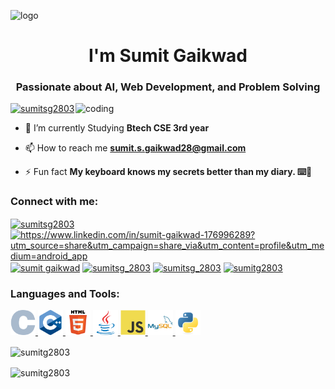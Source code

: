 ![logo](https://user-images.githubusercontent.com/22680912/46479049-d8a9c400-c80b-11e8-92a1-89fc10701f4a.jpg)
<h1 align="center">I'm Sumit Gaikwad</h1>
<h3 align="center">Passionate about AI, Web Development, and Problem Solving</h3>

<img align="right" alt="coding" width="400" src="https://img.freepik.com/free-photo/person-playing-3d-video-games-device_23-2151005751.jpg?semt=ais_hybrid&w=740&q=80">

<p align="left"> <a href="https://twitter.com/sumitsg2803" target="blank"><img src="https://img.shields.io/twitter/follow/sumitsg2803?logo=twitter&style=for-the-badge" alt="sumitsg2803" /></a> </p>

- 🌱 I’m currently Studying **Btech CSE 3rd year**

- 📫 How to reach me **sumit.s.gaikwad28@gmail.com**

- ⚡ Fun fact **My keyboard knows my secrets better than my diary. ⌨️📖**

<h3 align="left">Connect with me:</h3>
<p align="left">
<a href="https://twitter.com/sumitsg2803" target="blank"><img align="center" src="https://raw.githubusercontent.com/rahuldkjain/github-profile-readme-generator/master/src/images/icons/Social/twitter.svg" alt="sumitsg2803" height="30" width="40" /></a>
<a href="https://linkedin.com/in/https://www.linkedin.com/in/sumit-gaikwad-176996289?utm_source=share&utm_campaign=share_via&utm_content=profile&utm_medium=android_app" target="blank"><img align="center" src="https://raw.githubusercontent.com/rahuldkjain/github-profile-readme-generator/master/src/images/icons/Social/linked-in-alt.svg" alt="https://www.linkedin.com/in/sumit-gaikwad-176996289?utm_source=share&utm_campaign=share_via&utm_content=profile&utm_medium=android_app" height="30" width="40" /></a>
<a href="https://fb.com/sumit gaikwad" target="blank"><img align="center" src="https://raw.githubusercontent.com/rahuldkjain/github-profile-readme-generator/master/src/images/icons/Social/facebook.svg" alt="sumit gaikwad" height="30" width="40" /></a>
<a href="https://instagram.com/sumitsg_2803" target="blank"><img align="center" src="https://raw.githubusercontent.com/rahuldkjain/github-profile-readme-generator/master/src/images/icons/Social/instagram.svg" alt="sumitsg_2803" height="30" width="40" /></a>
<a href="https://www.hackerrank.com/sumitsg_2803" target="blank"><img align="center" src="https://raw.githubusercontent.com/rahuldkjain/github-profile-readme-generator/master/src/images/icons/Social/hackerrank.svg" alt="sumitsg_2803" height="30" width="40" /></a>
<a href="https://www.leetcode.com/sumitg2803" target="blank"><img align="center" src="https://raw.githubusercontent.com/rahuldkjain/github-profile-readme-generator/master/src/images/icons/Social/leet-code.svg" alt="sumitg2803" height="30" width="40" /></a>
</p>

<h3 align="left">Languages and Tools:</h3>
<p align="left"> <a href="https://www.cprogramming.com/" target="_blank" rel="noreferrer"> <img src="https://raw.githubusercontent.com/devicons/devicon/master/icons/c/c-original.svg" alt="c" width="40" height="40"/> </a> <a href="https://www.w3schools.com/cpp/" target="_blank" rel="noreferrer"> <img src="https://raw.githubusercontent.com/devicons/devicon/master/icons/cplusplus/cplusplus-original.svg" alt="cplusplus" width="40" height="40"/> </a> <a href="https://www.w3.org/html/" target="_blank" rel="noreferrer"> <img src="https://raw.githubusercontent.com/devicons/devicon/master/icons/html5/html5-original-wordmark.svg" alt="html5" width="40" height="40"/> </a> <a href="https://www.java.com" target="_blank" rel="noreferrer"> <img src="https://raw.githubusercontent.com/devicons/devicon/master/icons/java/java-original.svg" alt="java" width="40" height="40"/> </a> <a href="https://developer.mozilla.org/en-US/docs/Web/JavaScript" target="_blank" rel="noreferrer"> <img src="https://raw.githubusercontent.com/devicons/devicon/master/icons/javascript/javascript-original.svg" alt="javascript" width="40" height="40"/> </a> <a href="https://www.mysql.com/" target="_blank" rel="noreferrer"> <img src="https://raw.githubusercontent.com/devicons/devicon/master/icons/mysql/mysql-original-wordmark.svg" alt="mysql" width="40" height="40"/> </a> <a href="https://www.python.org" target="_blank" rel="noreferrer"> <img src="https://raw.githubusercontent.com/devicons/devicon/master/icons/python/python-original.svg" alt="python" width="40" height="40"/> </a> </p>

<p><img align="center" src="https://github-readme-stats.vercel.app/api/top-langs?username=sumitg2803&show_icons=true&locale=en&layout=compact" alt="sumitg2803" /></p>

<p><img align="center" src="https://github-readme-streak-stats.herokuapp.com/?user=sumitg2803&theme=dark" alt="sumitg2803" /></p>
